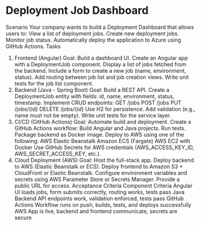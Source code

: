 # Deployment Job Dashboard

Scenario
Your company wants to build a Deployment Dashboard that allows users to:
View a list of deployment jobs.
Create new deployment jobs.
Monitor job status.
Automatically deploy the application to Azure using GitHub Actions.
Tasks
1. Frontend (Angular)
Goal: Build a dashboard UI.
Create an Angular app with a DeploymentJob component.
Display a list of jobs fetched from the backend.
Include a form to create a new job (name, environment, status).
Add routing between job list and job creation views.
Write unit tests for the job list component.
2. Backend (Java - Spring Boot)
Goal: Build a REST API.
Create a DeploymentJob entity with fields: id, name, environment, status, timestamp.
Implement CRUD endpoints:
GET /jobs
POST /jobs
PUT /jobs/{id}
DELETE /jobs/{id}
Use H2 for persistence.
Add validation (e.g., name must not be empty).
Write unit tests for the service layer.
3. CI/CD (GitHub Actions)
Goal: Automate build and deployment.
Create a GitHub Actions workflow:
Build Angular and Java projects.
Run tests.
Package backend as Docker image.
Deploy to AWS using one of the following:
AWS Elastic Beanstalk
Amazon ECS (Fargate)
AWS EC2 with Docker
Use GitHub Secrets for AWS credentials (AWS_ACCESS_KEY_ID, AWS_SECRET_ACCESS_KEY, etc.).
4. Cloud Deployment (AWS)
Goal: Host the full-stack app.
Deploy backend to AWS (Elastic Beanstalk or ECS).
Deploy frontend to Amazon S3 + CloudFront or Elastic Beanstalk.
Configure environment variables and secrets using AWS Parameter Store or Secrets Manager.
Provide a public URL for access.
Acceptance Criteria
Component
Criteria
Angular
UI loads jobs, form submits correctly, routing works, tests pass
Java Backend
API endpoints work, validation enforced, tests pass
GitHub Actions
Workflow runs on push, builds, tests, and deploys successfully
AWS
App is live, backend and frontend communicate, secrets are secure
